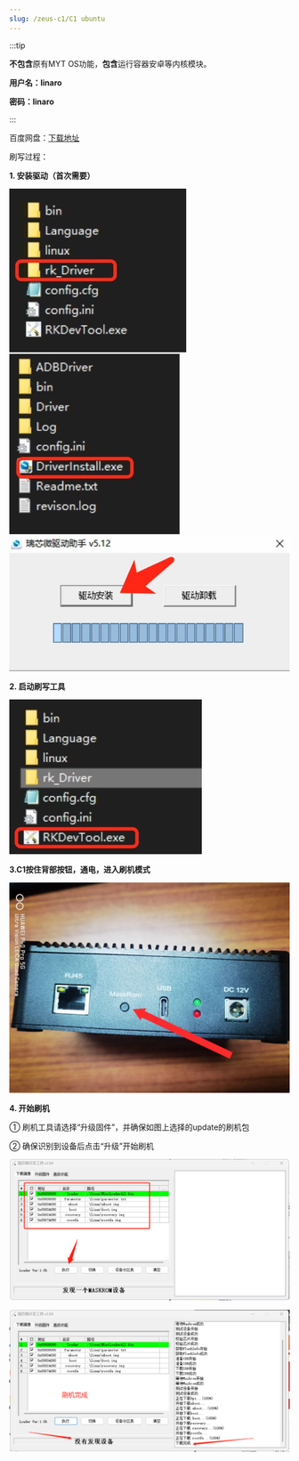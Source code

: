 ```yaml
---
slug: /zeus-c1/C1 ubuntu
---
```


:::tip

**不包含**原有MYT OS功能，**包含**运行容器安卓等内核模块。

**用户名：linaro**

**密码：linaro**

:::

百度网盘：[下载地址](https://pan.baidu.com/s/1bCLUj1JmWEtbrk9vKPVYFQ?pwd=04dy)

刷写过程：

**1.  安装驱动（首次需要）**

![img](/img/C1/1.jpg) ![img](/img/C1/2.jpg) ![img](/img/C1/3.jpg)

**2. 启动刷写工具**

![img](/img/C1/4.jpg)

**3.C1按住背部按钮，通电，进入刷机模式**

![img](/img/C1/5.jpg)

**4. 开始刷机**

①  刷机工具请选择“升级固件”，并确保如图上选择的update的刷机包

②  确保识别到设备后点击“升级”开始刷机

![img](/img/C1/6.png)

![img](/img/C1/7.png)